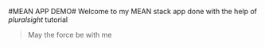 #MEAN APP DEMO#
Welcome to my MEAN stack app done with the help of *pluralsight* tutorial
>May the force be with me